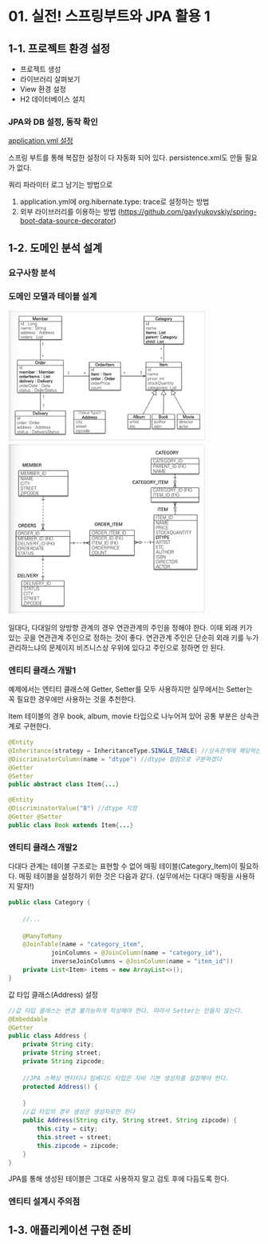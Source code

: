 # 01. 실전! 스프링부트와 JPA 활용 1

## 1-1. 프로젝트 환경 설정
* 프로젝트 생성
* 라이브러리 살펴보기
* View 환경 설정
* H2 데이터베이스 설치

### JPA와 DB 설정, 동작 확인
[application.yml 설정](https://github.com/Limhyeonsu/inflearn_study/blob/main/jpashop/src/main/resources/application.yml)

스프링 부트를 통해 복잡한 설정이 다 자동화 되어 있다. persistence.xml도 만들 필요가 없다.

쿼리 파라미터 로그 남기는 방법으로 
1) application.yml에 org.hibernate.type: trace로 설정하는 방법
2) 외부 라이브러리를 이용하는 방법 (https://github.com/gavlyukovskiy/spring-boot-data-source-decorator)

## 1-2. 도메인 분석 설계
### 요구사항 분석
### 도메인 모델과 테이블 설계
<img src="img/엔티티분석.png" width="400px">
<img src="img/테이블분석.png" width="400px">

일대다, 다대일의 양방향 관계의 경우 연관관계의 주인을 정해야 한다. 이때 외래 키가 있는 곳을 연관관계 주인으로 정하는 것이 좋다. 연관관계 주인은 단순히 외래 키를 누가 관리하느냐의 문제이지 비즈니스상 우위에 있다고 주인으로 정하면 안 된다.

### 엔티티 클래스 개발1
예제에서는 엔티티 클래스에 Getter, Setter를 모두 사용하지만 실무에서는 Setter는 꼭 필요한 경우에만 사용하는 것을 추천한다.

Item 테이블의 경우 book, album, movie 타입으로 나누어져 있어 공통 부분은 상속관계로 구현한다.
```java
@Entity
@Inheritance(strategy = InheritanceType.SINGLE_TABLE) //상속관계에 해당하는 엔티티 구현시 테이블 하나로 생성하겠다는 설정
@DiscriminatorColumn(name = "dtype") //dtype 컬럼으로 구분하겠다
@Getter
@Setter
public abstract class Item{...}
```
```java
@Entity
@DiscriminatorValue("B") //dtype 지정
@Getter @Setter
public class Book extends Item{...}
```

### 엔티티 클래스 개발2
다대다 관계는 테이블 구조로는 표현할 수 없어 매핑 테이블(Category_Item)이 필요하다. 매핑 테이블을 설정하기 위한 것은 다음과 같다. (실무에서는 다대다 매핑을 사용하지 말자!)
```java
public class Category {
    
    //...

    @ManyToMany
    @JoinTable(name = "category_item",
            joinColumns = @JoinColumn(name = "category_id"),
            inverseJoinColumns = @JoinColumn(name = "item_id"))
    private List<Item> items = new ArrayList<>();
}
```

값 타입 클래스(Address) 설정
```java
//값 타입 클래스는 변경 불가능하게 작성해야 한다. 따라서 Setter는 만들지 않는다.
@Embeddable
@Getter
public class Address {
    private String city;
    private String street;
    private String zipcode;
    
    //JPA 스펙상 엔티티나 임베디드 타입은 자바 기본 생성자를 설정해야 한다.
    protected Address() {
        
    }
    //값 타입의 경우 생성은 생성자로만 한다
    public Address(String city, String street, String zipcode) {
        this.city = city;
        this.street = street;
        this.zipcode = zipcode;
    }
}
```

JPA를 통해 생성된 테이블은 그대로 사용하지 말고 검토 후에 다듬도록 한다.

### 엔티티 설계시 주의점


## 1-3. 애플리케이션 구현 준비